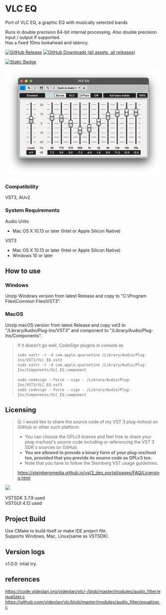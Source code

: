 # VLC EQ  

Port of VLC EQ, a graphic EQ with musically selected bands

Runs in double precision 64-bit internal processing. Also double precision input / output if supported.  
Has a fixed 10ms lookahead and latency.  

[![GitHub Release](https://img.shields.io/github/v/release/kiriki-liszt/VLC_EQ?style=flat-square&label=Get%20latest%20Release)](https://github.com/Kiriki-liszt/VLC_EQ/releases/latest)
[![GitHub Downloads (all assets, all releases)](https://img.shields.io/github/downloads/kiriki-liszt/VLC_EQ/total?style=flat-square&label=total%20downloads&color=blue)](https://tooomm.github.io/github-release-stats/?username=Kiriki-liszt&repository=VLC_EQ)  

[![Static Badge](https://img.shields.io/badge/coffee%20maybe%3F%20%3D%5D%20-gray?style=for-the-badge&logo=buy-me-a-coffee)](https://buymeacoffee.com/kirikiaris)

<img src="https://github.com/Kiriki-liszt/VLC_EQ/raw/main/screenshot.png"  width="600"/>  

### Compatibility  

VST3, AUv2  

### System Requirements  

Audio Units  

* Mac OS X 10.13 or later (Intel or Apple Silicon Native)  

VST3  

* Mac OS X 10.13 or later (Intel or Apple Silicon Native)  
* Windows 10 or later

## How to use  

### Windows  

Unzip Windows version from latest Release and copy to "C:\Program Files\Common Files\VST3".  

### MacOS  

Unzip macOS version from latest Release and copy vst3 to "/Library/Audio/Plug-Ins/VST3" and component to "/Library/Audio/Plug-Ins/Components".  

> If it doesn't go well, CodeSign plugins in console as  
>
> ``` console  
> sudo xattr -r -d com.apple.quarantine /Library/Audio/Plug-Ins/VST3/VLC_EQ.vst3  
> sudo xattr -r -d com.apple.quarantine /Library/Audio/Plug-Ins/Components/VLC_EQ.component
>
> sudo codesign --force --sign - /Library/Audio/Plug-Ins/VST3/VLC_EQ.vst3  
> sudo codesign --force --sign - /Library/Audio/Plug-Ins/Components/VLC_EQ.component  
> ```  

## Licensing  

> Q: I would like to share the source code of my VST 3 plug-in/host on GitHub or other such platform.  
>
> * You can choose the GPLv3 license and feel free to share your plug-ins/host's source code including or referencing the VST 3 SDK's sources on GitHub.  
> * **You are allowed to provide a binary form of your plug-ins/host too, provided that you provide its source code as GPLv3 too.**
> * Note that you have to follow the Steinberg VST usage guidelines.  
>
> <https://steinbergmedia.github.io/vst3_dev_portal/pages/FAQ/Licensing.html>  

<img src="https://github.com/Kiriki-liszt/JS_Inflator_to_VST2_VST3/raw/main/VST_Compatible_Logo_Steinberg_with_TM.png"  width="200"/>

VSTSDK 3.7.9 used  
VSTGUI 4.12 used  

## Project Build  

Use CMake to build itself or make IDE project file.  
Supports Windows, Mac, Linux(same as VSTSDK).  

## Version logs

v1.0.0: intial try.  

## references

<https://code.videolan.org/videolan/vlc/-/blob/master/modules/audio_filter/equalizer.c>  
<https://github.com/videolan/vlc/blob/master/modules/audio_filter/equalizer.c>  
